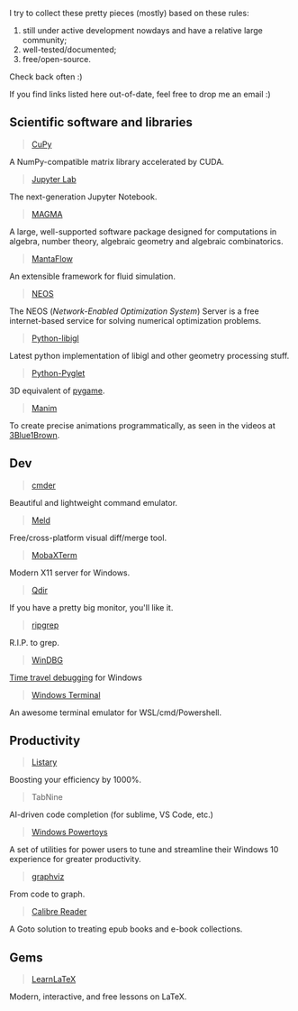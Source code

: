 I try to collect these pretty pieces (mostly) based on these rules:

1. still under active development nowdays and have a relative large community;
2. well-tested/documented;
3. free/open-source.



Check back often :)

If you find links listed here out-of-date, feel free to drop me an email :)



## Scientific software and libraries

> [CuPy](https://cupy.chainer.org/)

A NumPy-compatible matrix library accelerated by CUDA.

>  [Jupyter Lab](https://jupyterlab.readthedocs.io/en/stable/)

The next-generation Jupyter Notebook.

> [MAGMA](http://magma.maths.usyd.edu.au/magma/)

A large, well-supported software package designed for computations in algebra, number theory, algebraic geometry and algebraic combinatorics.


> [MantaFlow](http://mantaflow.com/)

An extensible framework for fluid simulation.

> [NEOS](https://neos-guide.org/)

The NEOS (*Network-Enabled Optimization System*) Server is a free internet-based service for solving numerical optimization problems.

> [Python-libigl](https://geometryprocessing.github.io/geometric-computing-python/)

Latest python implementation of libigl and other geometry processing stuff.

> [Python-Pyglet](https://github.com/pyglet/pyglet)

3D equivalent of [pygame](https://www.pygame.org/news).

> [Manim](https://3b1b.github.io/manim/index.html)

To create precise animations programmatically, as seen in the videos at [3Blue1Brown](https://www.3blue1brown.com/).


## Dev 

>  [cmder](https://cmder.net/)

Beautiful and lightweight command emulator.

> [Meld](http://meldmerge.org)

Free/cross-platform visual diff/merge tool.
> [MobaXTerm](https://mobaxterm.mobatek.net/)

Modern X11 server for Windows.

> [Qdir](https://www.softwareok.com/?seite=Freeware/Q-Dir)

If you have a pretty big monitor, you'll like it.

> [ripgrep](https://github.com/BurntSushi/ripgrep#installation)

R.I.P. to grep.

> [WinDBG](https://docs.microsoft.com/en-us/windows-hardware/drivers/debugger/debugger-download-tools)

[Time travel debugging](https://docs.microsoft.com/en-us/windows-hardware/drivers/debugger/time-travel-debugging-record) for Windows

>  [Windows Terminal](https://github.com/microsoft/terminal)

An awesome terminal emulator for WSL/cmd/Powershell.

## Productivity


> [Listary](https://www.listary.com/)

Boosting your efficiency by 1000%.


> TabNine

AI-driven code completion (for sublime, VS Code, etc.)

> [Windows Powertoys](https://github.com/microsoft/PowerToys)

A set of utilities for power users to tune and streamline their Windows 10 experience for greater productivity. 

>   [graphviz](https://graphviz.org/)

From code to graph.

> [Calibre Reader](https://calibre-ebook.com/download)

A Goto solution to treating epub books and e-book collections.

## Gems

> [LearnLaTeX](https://www.learnlatex.org/en/)

Modern, interactive, and free lessons on LaTeX.